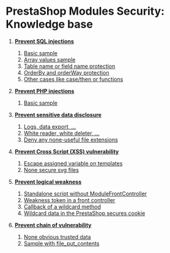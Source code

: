 # PrestaShop Modules Security: Knowledge base

1. **[Prevent SQL injections](/pages/sql_injections.md)**
    1. [Basic sample](/pages/sql_injections.md#basic-sample)
    2. [Array values sample](/pages/sql_injections.md#array-values-sample)
    3. [Table name or field name protection](/pages/sql_injections.md#table-name-or-field-name-protection)
    4. [OrderBy and orderWay protection](/pages/sql_injections.md#orderby-and-orderway-protection)
    5. [Other cases like case/then or functions](/pages/sql_injections.md#other-cases-like-casethen-or-functions)

2. **[Prevent PHP injections](/pages/php_injections.md)**
    1. [Basic sample](/pages/php_injections.md#basic-sample)

3. **[Prevent sensitive data disclosure](/sql_injections.md)**
    1. [Logs, data export, …]()
    2. [White reader, white deleter, …]()
    3. [Deny any none-useful file extensions]()

4. **[Prevent Cross Script (XSS) vulnerability](/sql_injections.md)**
    1. [Escape assigned variable on templates]()
    2. [None secure svg files]()

5. **[Prevent logical weakness](/sql_injections.md)**
    1. [Standalone script without ModuleFrontController]()
    2. [Weakness token in a front controller]()
    3. [Callback of a wildcard method]()
    4. [Wildcard data in the PrestaShop secures cookie]()

6. **[Prevent chain of vulnerability](/sql_injections.md)**
    1. [None obvious trusted data]()
    2. [Sample with file_put_contents]()
